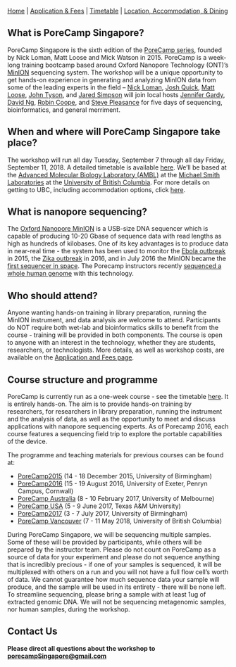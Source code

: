 [Home](index.md) | [Application & Fees](application.md) | [Timetable](timetable.md) | [Location, Accommodation, & Dining](location.md)

## What is PoreCamp Singapore?
PoreCamp Singapore is the sixth edition of the [PoreCamp series](https://porecamp.github.io/), founded by Nick Loman, Matt Loose and Mick Watson in 2015. PoreCamp is a week-long training bootcamp based around Oxford Nanopore Technology (ONT)’s [MinION](https://nanoporetech.com/products/minion) sequencing system. The workshop will be a unique opportunity to get hands-on experience in generating and analyzing MinION data from some of the leading experts in the field – [Nick Loman](http://lab.loman.net/), [Josh Quick](http://lab.loman.net/), [Matt Loose](https://www.nottingham.ac.uk/life-sciences/people/matt.loose), [John Tyson](http://snutchlab.msl.ubc.ca/labmembers/), and [Jared Simpson](http://simpsonlab.github.io/) will join local hosts [Jennifer Gardy](http://www.spph.ubc.ca/person/jennifer-gardy/), [David Ng](http://popperfont.net/), [Robin Coope](http://www.bcgsc.ca/), and [Steve Pleasance](http://www.bcgsc.ca/) for five days of sequencing, bioinformatics, and general merriment.

## When and where will PoreCamp Singapore take place?
The workshop will run all day Tuesday, September 7 through all day Friday, September 11, 2018. A detailed timetable is available [here](timetable.md). We’ll be based at the [Advanced Molecular Biology Laboratory (AMBL)](http://www.bioteach.ubc.ca/) at the [Michael Smith Laboratories](http://www.msl.ubc.ca/) at the [University of British Columbia](https://www.ubc.ca/). For more details on getting to UBC, including accommodation options, click [here](location.md).

## What is nanopore sequencing?
The [Oxford Nanopore MinION](https://nanoporetech.com/products/minion) is a USB-size DNA sequencer which is capable of producing 10-20 Gbase of sequence data with read lengths as high as hundreds of kilobases. One of its key advantages is to produce data in near-real time - the system has been used to monitor the [Ebola outbreak](http://www.nature.com/nature/journal/v530/n7589/full/nature16996.html) in 2015, the [Zika outbreak](http://zibraproject.github.io/) in 2016, and in July 2016 the MinION became the [first sequencer in space](http://www.nasa.gov/mission_pages/station/research/experiments/2181.html). The Porecamp instructors recently [sequenced a whole human genome](http://github.com/nanopore-wgs-consortium/NA12878) with this technology.

## Who should attend?
Anyone wanting hands-on training in library preparation, running the MinION instrument, and data analysis are welcome to attend. Participants do NOT require both wet-lab and bioinformatics skills to benefit from the course - training will be provided in both components. The course is open to anyone with an interest in the technology, whether they are students, researchers, or technologists. More details, as well as workshop costs, are available on the [Application and Fees page](application.md).

## Course structure and programme
PoreCamp is currently run as a one-week course - see the timetable [here](timetable.md). It is entirely hands-on. The aim is to provide hands-on training by researchers, for researchers in library preparation, running the instrument and the analysis of data, as well as the opportunity to meet and discuss applications with nanopore sequencing experts. As of Porecamp 2016, each course features a sequencing field trip to explore the portable capabilities of the device.

The programme and teaching materials for previous courses can be found at:
  * [PoreCamp2015](https://porecamp.github.io/2015/index.html) (14 - 18 December 2015, University of Birmingham)
  * [PoreCamp2016](https://porecamp.github.io/2016/index.html) (15 - 19 August 2016, University of Exeter, Penryn Campus, Cornwall)
  * [PoreCamp Australia](https://porecamp-au.github.io/) (8 - 10 February 2017, University of Melbourne)
  * [PoreCamp USA](http://www.txgen.tamu.edu/porecamp_usa/) (5 - 9 June 2017, Texas A&M University)
  * [PoreCamp2017](https://porecamp.github.io/2017/index.html) (3 - 7 July 2017, University of Birmingham)
  * [PoreCamp Vancouver](https://porecamp.github.io/vancouver/index.html) (7 - 11 May 2018, University of British Columbia)

During PoreCamp Singapore, we will be sequencing multiple samples. Some of these will be provided by participants, while others will be prepared by the instructor team. Please do not count on PoreCamp as a source of data for your experiment and please do not sequence anything that is incredibly precious - if one of your samples is sequenced, it will be multiplexed with others on a run and you will not have a full flow cell’s worth of data. We cannot guarantee how much sequence data your sample will produce, and the sample will be used in its entirety - there will be none left. To streamline sequencing, please bring a sample with at least 1ug of extracted genomic DNA. We will not be sequencing metagenomic samples, nor human samples, during the workshop.

## Contact Us
**Please direct all questions about the workshop to [porecampSingapore@gmail.com](mailto:porecampSingapore@gmail.com)**

